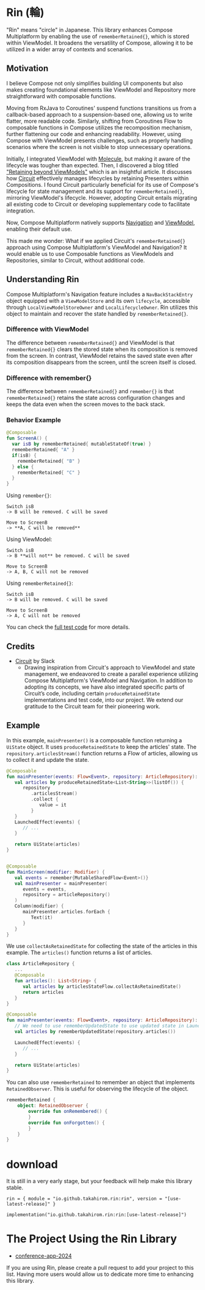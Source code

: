 # Rin (輪)
"Rin" means "circle" in Japanese. This library enhances Compose Multiplatform by enabling the use of `rememberRetained{}`, which is stored within ViewModel. It broadens the versatility of Compose, allowing it to be utilized in a wider array of contexts and scenarios.

## Motivation

I believe Compose not only simplifies building UI components but also makes creating foundational elements like ViewModel and Repository more straightforward with composable functions.

Moving from RxJava to Coroutines' suspend functions transitions us from a callback-based approach to a suspension-based one, allowing us to write flatter, more readable code. Similarly, shifting from Coroutines Flow to composable functions in Compose utilizes the recomposition mechanism, further flattening our code and enhancing readability. 
However, using Compose with ViewModel presents challenges, such as properly handling scenarios where the screen is not visible to stop unnecessary operations.


Initially, I integrated ViewModel with [Molecule](https://github.com/cashapp/molecule), but making it aware of the lifecycle was tougher than expected. 
Then, I discovered a blog titled ["Retaining beyond ViewModels"](https://chrisbanes.me/posts/retaining-beyond-viewmodels/) which is an insightful article. It discusses how [Circuit](https://github.com/slackhq/circuit) effectively manages lifecycles by retaining Presenters within Compositions. I found Circuit particularly beneficial for its use of Compose's lifecycle for state management and its support for `rememberRetained{}`, mirroring ViewModel's lifecycle. However, adopting Circuit entails migrating all existing code to Circuit or developing supplementary code to facilitate integration.

Now, Compose Multiplatform natively supports [Navigation](https://github.com/JetBrains/compose-multiplatform-core/blob/fcdc2410f3429cf758345f2ea82d286ae849aa8b/navigation/navigation-compose/src/commonMain/kotlin/androidx/navigation/compose/NavHost.kt) and [ViewModel](https://github.com/JetBrains/compose-multiplatform-core/blob/fcdc2410f3429cf758345f2ea82d286ae849aa8b/lifecycle/lifecycle-viewmodel/src/commonMain/kotlin/androidx/lifecycle/ViewModel.kt), enabling their default use.

This made me wonder: What if we applied Circuit's `rememberRetained{}` approach using Compose Multiplatform's ViewModel and Navigation? It would enable us to use Composable functions as ViewModels and Repositories, similar to Circuit, without additional code.

## Understanding Rin

Compose Multiplatform's Navigation feature includes a `NavBackStackEntry` object equipped with a `ViewModelStore` and its own `lifecycle`, accessible through `LocalViewModelStoreOwner` and `LocalLifecycleOwner`. Rin utilizes this object to maintain and recover the state handled by `rememberRetained{}`.

### Difference with ViewModel

The difference between `rememberRetained{}` and ViewModel is that `rememberRetained{}` clears the stored state when its composition is removed from the screen. In contrast, ViewModel retains the saved state even after its composition disappears from the screen, until the screen itself is closed.

### Difference with remember{}

The difference between `rememberRetained{}` and `remember{}` is that `rememberRetained{}` retains the state across configuration changes and keeps the data even when the screen moves to the back stack.

### Behavior Example

```kotlin
@Composable
fun ScreenA() {
  var isB by rememberRetained{ mutableStateOf(true) }
  rememberRetained{ "A" }
  if(isB) {
    rememberRetained{ "B" }
  } else {
    rememberRetained{ "C" }
  }
}
```

Using `remember{}`:

```
Switch isB
-> B will be removed. C will be saved

Move to ScreenB
-> **A, C will be removed**
```

Using ViewModel:

```
Switch isB
-> B **will not** be removed. C will be saved

Move to ScreenB
-> A, B, C will not be removed
```

Using `rememberRetained{}`:

```
Switch isB
-> B will be removed. C will be saved

Move to ScreenB
-> A, C will not be removed
```

You can check the [full test code](rin/src/androidInstrumentedTest/kotlin/io/github/takahirom/rin/RinBehaviorTest.kt) for more details.

## Credits

- [Circuit](https://slackhq.github.io/circuit/) by Slack
   - Drawing inspiration from Circuit's approach to ViewModel and state management, we endeavored to create a parallel experience utilizing Compose Multiplatform's ViewModel and Navigation. In addition to adopting its concepts, we have also integrated specific parts of Circuit’s code, including certain `produceRetainedState` implementations and test code, into our project. We extend our gratitude to the Circuit team for their pioneering work.

## Example

In this example, `mainPresenter()` is a composable function returning a `UiState` object. It uses `produceRetainedState` to keep the articles' state. The `repository.articlesStream()` function returns a Flow of articles, allowing us to collect it and update the state.

```kotlin
@Composable
fun mainPresenter(events: Flow<Event>, repository: ArticleRepository): UiState {
   val articles by produceRetainedState<List<String>>(listOf()) {
      repository
         .articlesStream()
         .collect {
            value = it
         }
   }
   LaunchedEffect(events) {
      // ...
   }

   return UiState(articles)
}


@Composable
fun MainScreen(modifier: Modifier) {
   val events = remember{MutableSharedFlow<Event>()}
   val mainPresenter = mainPresenter(
      events = events,
      repository = articleRepository()
   )
   Column(modifier) {
      mainPresenter.articles.forEach {
         Text(it)
      }
   }
}
```

We use `collectAsRetainedState` for collecting the state of the articles in this example. The `articles()` function returns a list of articles.

```kotlin
class ArticleRepository {
   ...
   @Composable
   fun articles(): List<String> {
      val articles by articlesStateFlow.collectAsRetainedState()
      return articles
   }
}

@Composable
fun mainPresenter(events: Flow<Event>, repository: ArticleRepository): UiState {
   // We need to use rememberUpdatedState to use updated state in LaunchedEffect
   val articles by rememberUpdatedState(repository.articles())

   LaunchedEffect(events) {
      // ...
   }

   return UiState(articles)
}
```

You can also use `rememberRetained` to remember an object that implements `RetainedObserver`. This is useful for observing the lifecycle of the object.

```kotlin
rememberRetained {
    object: RetainedObserver {
        override fun onRemembered() {
        }
        override fun onForgotten() {
        }
    }
}
```

# download

It is still in a very early stage, but your feedback will help make this library stable.

```
rin = { module = "io.github.takahirom.rin:rin", version = "[use-latest-release]" }
```

```
implementation("io.github.takahirom.rin:rin:[use-latest-release]")
```

# The Project Using the Rin Library

* [conference-app-2024](https://github.com/DroidKaigi/conference-app-2024)

If you are using Rin, please create a pull request to add your project to this list. Having more users would allow us to dedicate more time to enhancing this library.
